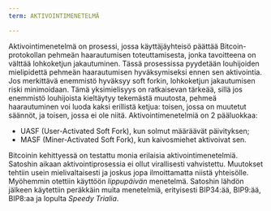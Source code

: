 ```yaml
---
term: AKTIVOINTIMENETELMÄ

---
```

Aktivointimenetelmä on prosessi, jossa käyttäjäyhteisö päättää Bitcoin-protokollan pehmeän haarautumisen toteuttamisesta, jonka tavoitteena on välttää lohkoketjun jakautuminen. Tässä prosessissa pyydetään louhijoiden mielipidettä pehmeän haarautumisen hyväksymiseksi ennen sen aktivointia. Jos merkittävä enemmistö hyväksyy soft forkin, lohkoketjun jakautumisen riski minimoidaan. Tämä yksimielisyys on ratkaisevan tärkeää, sillä jos enemmistö louhijoista kieltäytyy tekemästä muutosta, pehmeä haarautuminen voi luoda kaksi erillistä ketjua: toisen, jossa on muutetut säännöt, ja toisen, jossa ei ole niitä. Aktivointimenetelmiä on 2 pääluokkaa:


- UASF (User-Activated Soft Fork), kun solmut määräävät päivityksen;
- MASF (Miner-Activated Soft Fork), kun kaivosmiehet aktivoivat sen.

Bitcoinin kehittyessä on testattu monia erilaisia aktivointimenetelmiä. Satoshin aikaan aktivointiprosessia ei ollut virallisesti vahvistettu. Muutokset tehtiin usein mielivaltaisesti ja joskus jopa ilmoittamatta niistä yhteisölle. Myöhemmin otettiin käyttöön *lippupäivän* menetelmä. Satoshin lähdön jälkeen käytettiin peräkkäin muita menetelmiä, erityisesti BIP34:ää, BIP9:ää, BIP8:aa ja lopulta *Speedy Trialia*.
